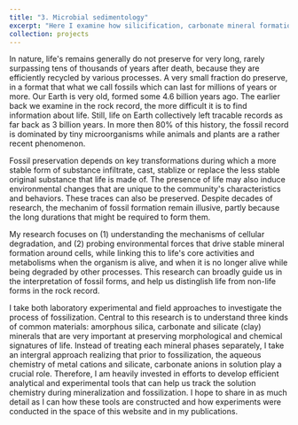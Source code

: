 ```yaml
---
title: "3. Microbial sedimentology"
excerpt: "Here I examine how silicification, carbonate mineral formation and clay mineral formation each may work to help preserve cellular remains."
collection: projects
---
```


In nature, life's remains generally do not preserve for very long, rarely surpassing tens of thousands of years after death, because they are efficiently recycled by various processes. A very small fraction do preserve, in a format that what we call fossils which can last for millions of years or more. Our Earth is very old, formed some 4.6 billion years ago. The earlier back we examine in the rock record, the more difficult it is to find information about life. Still, life on Earth collectively left tracable records as far back as 3 billion years. In more then 80% of this history, the fossil record is dominated by tiny microorganisms while animals and plants are a rather recent phenomenon.

Fossil preservation depends on key transformations during which a more stable form of substance infiltrate, cast, stablize or replace the less stable original substance that life is made of. The presence of life may also induce environmental changes that are unique to the community's characteristics and behaviors. These traces can also be preserved. Despite decades of research, the mechanim of fossil formation remain illusive, partly because the long durations that might be required to form them.

My research focuses on (1) understanding the mechanisms of cellular degradation, and (2) probing environmental forces that drive stable mineral formation around cells, while linking this to life's core activities and metabolisms when the organism is alive, and when it is no longer alive while being degraded by other processes. This research can broadly guide us in the interpretation of fossil forms, and help us distinglish life from non-life forms in the rock record.

I take both laboratory experimental and field approaches to investigate the process of fossilization. Central to this research is to understand three kinds of common materials: amorphous silica, carbonate and silicate (clay) minerals that are very important at preserving morphological and chemical signatures of life. Instead of treating each mineral phases separately, I take an intergral approach realizing that prior to fossilization, the aqueous chemistry of metal cations and silicate, carbonate anions in solution play a crucial role. Therefore, I am heavily invested in efforts to develop efficient analytical and experimental tools that can help us track the solution chemistry during mineralization and fossilization. I hope to share in as much detail as I can how these tools are constructed and how experiments were conducted in the space of this website and in my publications.
